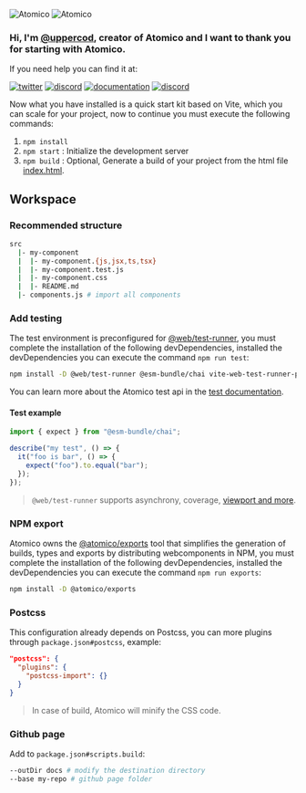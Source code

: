 ![Atomico](https://raw.githubusercontent.com/atomicojs/docs/master/.gitbook/assets/h4.svg)
![Atomico](https://raw.githubusercontent.com/atomicojs/docs/master/.gitbook/assets/h3.svg)

### Hi, I'm [@uppercod](https://twitter.com/uppercod), creator of Atomico and I want to thank you for starting with Atomico.

If you need help you can find it at:

[![twitter](https://raw.githubusercontent.com/atomicojs/docs/master/.gitbook/assets/twitter.svg)](https://twitter.com/atomicojs)
[![discord](https://raw.githubusercontent.com/atomicojs/docs/master/.gitbook/assets/discord.svg)](https://discord.gg/7z3rNhmkNE)
[![documentation](https://raw.githubusercontent.com/atomicojs/docs/master/.gitbook/assets/doc-1.svg)](https://atomico.gitbook.io/doc/)
[![discord](https://raw.githubusercontent.com/atomicojs/docs/master/.gitbook/assets/doc.svg)](https://webcomponents.dev/edit/collection/F7dm6YnMEDRtAl57RTXU/d6E4w07fsQbb0CelYQac)

Now what you have installed is a quick start kit based on Vite, which you can scale for your project, now to continue you must execute the following commands:

1. `npm install`
2. `npm start` : Initialize the development server
3. `npm build` : Optional, Generate a build of your project from the html file [index.html](index.html).

## Workspace

### Recommended structure

```bash
src
  |- my-component
  |  |- my-component.{js,jsx,ts,tsx}
  |  |- my-component.test.js
  |  |- my-component.css
  |  |- README.md
  |- components.js # import all components
```

### Add testing

The test environment is preconfigured for [@web/test-runner](https://modern-web.dev/docs/test-runner/overview/), you must complete the installation of the following devDependencies, installed the devDependencies you can execute the command `npm run test`:

```bash
npm install -D @web/test-runner @esm-bundle/chai vite-web-test-runner-plugin
```

You can learn more about the Atomico test api in the [test documentation](https://atomico.gitbook.io/doc/api/testing).

#### Test example

```js
import { expect } from "@esm-bundle/chai";

describe("my test", () => {
  it("foo is bar", () => {
    expect("foo").to.equal("bar");
  });
});
```

> `@web/test-runner` supports asynchrony, coverage, [viewport and more](https://modern-web.dev/docs/test-runner/commands/).

### NPM export

Atomico owns the [@atomico/exports](https://atomico.gitbook.io/doc/atomico/atomico-exports) tool that simplifies the generation of builds, types and exports by distributing webcomponents in NPM, you must complete the installation of the following devDependencies, installed the devDependencies you can execute the command `npm run exports`:

```bash
npm install -D @atomico/exports
```

### Postcss

This configuration already depends on Postcss, you can more plugins through `package.json#postcss`, example:

```json
"postcss": {
  "plugins": {
    "postcss-import": {}
  }
}
```

> In case of build, Atomico will minify the CSS code.

### Github page

Add to `package.json#scripts.build`:

```bash
--outDir docs # modify the destination directory
--base my-repo # github page folder
```
